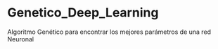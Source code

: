 # Genetico_Deep_Learning
Algoritmo Genético para encontrar los mejores parámetros de una red Neuronal
